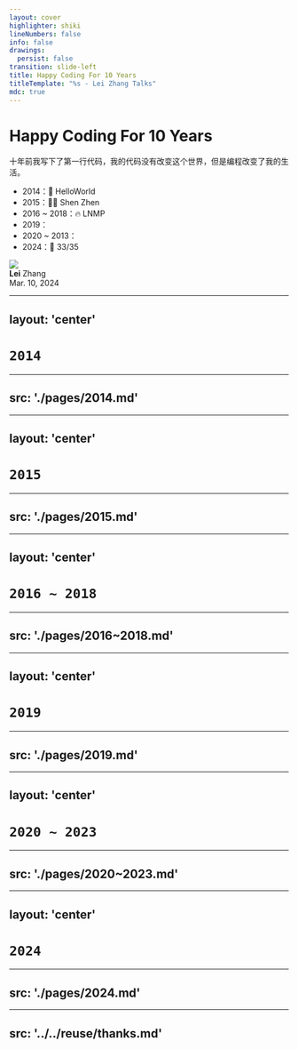 ```yaml
---
layout: cover
highlighter: shiki
lineNumbers: false
info: false
drawings:
  persist: false
transition: slide-left
title: Happy Coding For 10 Years
titleTemplate: "%s - Lei Zhang Talks"
mdc: true
---
```


# Happy Coding For 10 Years

十年前我写下了第一行代码，我的代码没有改变这个世界，但是编程改变了我的生活。

- 2014：👋 HelloWorld
- 2015：👨‍💻 Shen Zhen
- 2016 ~ 2018：🔥 LNMP
- 2019：<logos-nodejs-icon /> <logos-npm-icon /> <logos-webpack /> <logos-vue />
- 2020 ~ 2013：<logos-docker-icon /> <logos-typescript-icon-round /> <logos-react /> <skill-icons-nextjs-light /> <skill-icons-vercel-light /> <Slidev /> <skill-icons-astro /> <logos-vitejs /> <logos-tailwindcss-icon />
- 2024：🫢 33/35

<div class="abs-bl mx-14 my-12 flex items-center">
  <img src="https://www.lovchun.com/images/avatar.jpg" class="rounded-full h-8">
  <div class="ml-3 flex flex-col text-left">
    <div><b>Lei</b> Zhang</div>
    <div class="text-sm opacity-50">Mar. 10, 2024</div>
  </div>
</div>

---
layout: 'center'
---

# `2014`

---
src: './pages/2014.md'
---

---
layout: 'center'
---

# `2015`

---
src: './pages/2015.md'
---

---
layout: 'center'
---

# `2016 ~ 2018`

---
src: './pages/2016~2018.md'
---

---
layout: 'center'
---

# `2019`

---
src: './pages/2019.md'
---

---
layout: 'center' 
---

# `2020 ~ 2023`

---
src: './pages/2020~2023.md'
---

---
layout: 'center'
---

# `2024`

---
src: './pages/2024.md'
---

---
src: '../../reuse/thanks.md'
---
